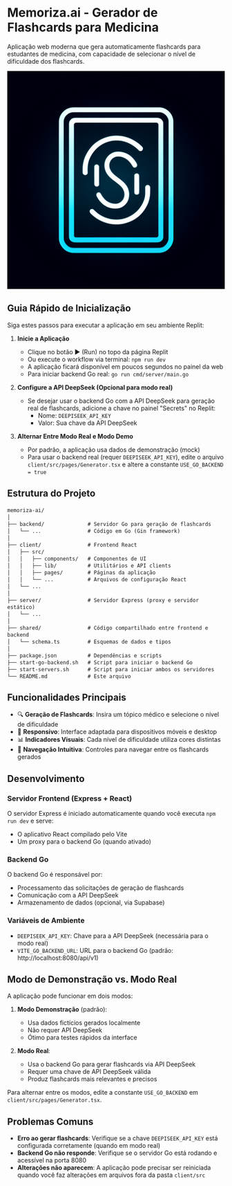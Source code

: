 # Memoriza.ai - Gerador de Flashcards para Medicina

Aplicação web moderna que gera automaticamente flashcards para estudantes de medicina, com capacidade de selecionar o nível de dificuldade dos flashcards.

![Memoriza.ai](./generated-icon.png)

## Guia Rápido de Inicialização

Siga estes passos para executar a aplicação em seu ambiente Replit:

1. **Inicie a Aplicação**

   - Clique no botão ▶️ (Run) no topo da página Replit
   - Ou execute o workflow via terminal: `npm run dev`
   - A aplicação ficará disponível em poucos segundos no painel da web
   - Para iniciar backend Go real: `go run cmd/server/main.go`

2. **Configure a API DeepSeek (Opcional para modo real)**

   - Se desejar usar o backend Go com a API DeepSeek para geração real de flashcards, adicione a chave no painel "Secrets" no Replit:
     - Nome: `DEEPISEEK_API_KEY`
     - Valor: Sua chave da API DeepSeek

3. **Alternar Entre Modo Real e Modo Demo**
   - Por padrão, a aplicação usa dados de demonstração (mock)
   - Para usar o backend real (requer `DEEPISEEK_API_KEY`), edite o arquivo `client/src/pages/Generator.tsx` e altere a constante `USE_GO_BACKEND = true`

## Estrutura do Projeto

```
memoriza-ai/
│
├── backend/              # Servidor Go para geração de flashcards
│   └── ...               # Código em Go (Gin framework)
│
├── client/               # Frontend React
│   ├── src/
│   │   ├── components/   # Componentes de UI
│   │   ├── lib/          # Utilitários e API clients
│   │   ├── pages/        # Páginas da aplicação
│   │   └── ...           # Arquivos de configuração React
│   └── ...
│
├── server/               # Servidor Express (proxy e servidor estático)
│   └── ...
│
├── shared/               # Código compartilhado entre frontend e backend
│   └── schema.ts         # Esquemas de dados e tipos
│
├── package.json          # Dependências e scripts
├── start-go-backend.sh   # Script para iniciar o backend Go
├── start-servers.sh      # Script para iniciar ambos os servidores
└── README.md             # Este arquivo
```

## Funcionalidades Principais

- 🔍 **Geração de Flashcards**: Insira um tópico médico e selecione o nível de dificuldade
- 📱 **Responsivo**: Interface adaptada para dispositivos móveis e desktop
- 📊 **Indicadores Visuais**: Cada nível de dificuldade utiliza cores distintas
- 🔄 **Navegação Intuitiva**: Controles para navegar entre os flashcards gerados

## Desenvolvimento

### Servidor Frontend (Express + React)

O servidor Express é iniciado automaticamente quando você executa `npm run dev` e serve:

- O aplicativo React compilado pelo Vite
- Um proxy para o backend Go (quando ativado)

### Backend Go

O backend Go é responsável por:

- Processamento das solicitações de geração de flashcards
- Comunicação com a API DeepSeek
- Armazenamento de dados (opcional, via Supabase)

### Variáveis de Ambiente

- `DEEPISEEK_API_KEY`: Chave para a API DeepSeek (necessária para o modo real)
- `VITE_GO_BACKEND_URL`: URL para o backend Go (padrão: http://localhost:8080/api/v1)

## Modo de Demonstração vs. Modo Real

A aplicação pode funcionar em dois modos:

1. **Modo Demonstração** (padrão):

   - Usa dados fictícios gerados localmente
   - Não requer API DeepSeek
   - Ótimo para testes rápidos da interface

2. **Modo Real**:
   - Usa o backend Go para gerar flashcards via API DeepSeek
   - Requer uma chave de API DeepSeek válida
   - Produz flashcards mais relevantes e precisos

Para alternar entre os modos, edite a constante `USE_GO_BACKEND` em `client/src/pages/Generator.tsx`.

## Problemas Comuns

- **Erro ao gerar flashcards**: Verifique se a chave `DEEPISEEK_API_KEY` está configurada corretamente (quando em modo real)
- **Backend Go não responde**: Verifique se o servidor Go está rodando e acessível na porta 8080
- **Alterações não aparecem**: A aplicação pode precisar ser reiniciada quando você faz alterações em arquivos fora da pasta `client/src`
